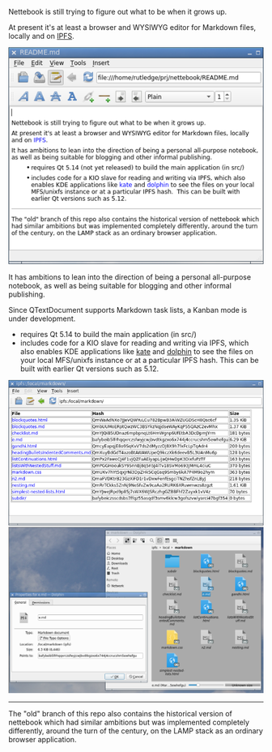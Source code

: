 Nettebook is still trying to figure out what to be when it grows up.

At present it's at least a browser and WYSIWYG editor for Markdown files,
locally and on [IPFS](https://ipfs.io).

![screenshot](images/screenshot.png)

It has ambitions to lean into the direction of being a personal all-purpose
notebook, as well as being suitable for blogging and other informal publishing.

Since QTextDocument supports Markdown task lists, a Kanban mode is under
development.

- requires Qt 5.14 to build the main application (in src/)
- includes code for a KIO slave for reading and writing via IPFS, which also
  enables KDE applications like [kate](https://kate-editor.org) and 
  [dolphin](https://kde.org/applications/system/org.kde.dolphin) to see the
  files on your local MFS/unixfs instance or at a particular IPFS hash.  This
  can be built with earlier Qt versions such as 5.12.

![screenshot](images/screenshot-ipfs.png)
![screenshot](images/screenshot-dolphin.png)

- - -
The "old" branch of this repo also contains the historical version of nettebook
which had similar ambitions but was implemented completely differently, around
the turn of the century, on the LAMP stack as an ordinary browser application.

